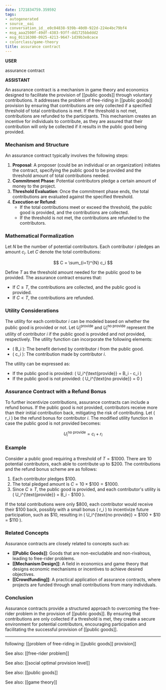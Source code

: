 ```yaml
---
date: 1721834759.359592
tags:
- autogenerated
- source__oai
- conversation_id__e0c04838-939b-40d0-922d-224e4bc79bf4
- msg_aaa2500f-49df-4383-93ff-dd1725bbddd2
- msg_01116300-0925-4213-9647-1d39b3e8cace
- colorclass/game-theory
title: assurance contract
---
```


**USER**

assurance contract


**ASSISTANT**

An assurance contract is a mechanism in game theory and economics designed to facilitate the provision of [[public goods]] through voluntary contributions. It addresses the problem of free-riding in [[public goods]] provision by ensuring that contributions are only collected if a specified threshold of total contributions is met. If the threshold is not met, contributions are refunded to the participants. This mechanism creates an incentive for individuals to contribute, as they are assured that their contribution will only be collected if it results in the public good being provided.

### Mechanism and Structure

An assurance contract typically involves the following steps:

1. **Proposal**: A proposer (could be an individual or an organization) initiates the contract, specifying the public good to be provided and the threshold amount of total contributions needed.
2. **Commitment Phase**: Potential contributors pledge a certain amount of money to the project.
3. **Threshold Evaluation**: Once the commitment phase ends, the total contributions are evaluated against the specified threshold.
4. **Execution or Refund**:
   - If the total contributions meet or exceed the threshold, the public good is provided, and the contributions are collected.
   - If the threshold is not met, the contributions are refunded to the contributors.

### Mathematical Formalization

Let $N$ be the number of potential contributors. Each contributor $i$ pledges an amount $c_i$. Let $C$ denote the total contributions:

$$
C = \sum_{i=1}^{N} c_i
$$

Define $T$ as the threshold amount needed for the public good to be provided. The assurance contract ensures that:

- If $C \geq T$, the contributions are collected, and the public good is provided.
- If $C < T$, the contributions are refunded.

### Utility Considerations

The utility for each contributor $i$ can be modeled based on whether the public good is provided or not. Let $U_i^{\text{provide}}$ and $U_i^{\text{no provide}}$ represent the utility of contributor $i$ if the public good is provided and not provided, respectively. The utility function can incorporate the following elements:

- \( B_i \): The benefit derived by contributor $i$ from the public good.
- \( c_i \): The contribution made by contributor $i$.

The utility can be expressed as:

- If the public good is provided: \( U_i^{\text{provide}} = B_i - c_i \)
- If the public good is not provided: \( U_i^{\text{no provide}} = 0 \)

### Assurance Contract with a Refund Bonus

To further incentivize contributions, assurance contracts can include a refund bonus. If the public good is not provided, contributors receive more than their initial contribution back, mitigating the risk of contributing. Let \( r_i \) be the refund bonus for contributor $i$. The modified utility function in case the public good is not provided becomes:

$$
U_i^{\text{no provide}} = c_i + r_i
$$

### Example

Consider a public good requiring a threshold of $T = \$1000$. There are 10 potential contributors, each able to contribute up to \$200. The contributions and the refund bonus scheme are as follows:

1. Each contributor pledges \$100.
2. The total pledged amount is $C = 10 \times \$100 = \$1000$.
3. Since $C \geq T$, the public good is provided, and each contributor's utility is \( U_i^{\text{provide}} = B_i - \$100 \).

If the total contributions were only \$800, each contributor would receive their \$100 back, possibly with a small bonus \( r_i \) to incentivize future participation, such as \$10, resulting in \( U_i^{\text{no provide}} = \$100 + \$10 = \$110 \).

### Related Concepts

Assurance contracts are closely related to concepts such as:

- **[[Public Goods]]**: Goods that are non-excludable and non-rivalrous, leading to free-rider problems.
- **[[Mechanism Design]]**: A field in economics and game theory that designs economic mechanisms or incentives to achieve desired objectives.
- **[[Crowdfunding]]**: A practical application of assurance contracts, where projects are funded through small contributions from many individuals.

### Conclusion

Assurance contracts provide a structured approach to overcoming the free-rider problem in the provision of [[public goods]]. By ensuring that contributions are only collected if a threshold is met, they create a secure environment for potential contributors, encouraging participation and facilitating the successful provision of [[public goods]].


---


following: [[problem of free-riding in [[public goods]] provision]]

See also: [[free-rider problem]]


See also: [[social optimal provision level]]


See also: [[public goods]]


See also: [[game theory]]